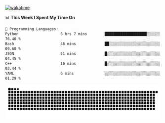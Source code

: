[![wakatime](https://wakatime.com/badge/user/384f91c6-4eee-411f-8f3b-1b691f58a544.svg)](https://wakatime.com/@384f91c6-4eee-411f-8f3b-1b691f58a544)

<!--START_SECTION:waka-->
📊 **This Week I Spent My Time On** 

```text
💬 Programming Languages: 
Python                   6 hrs 7 mins        ███████████████████░░░░░░   76.40 % 
Bash                     46 mins             ██░░░░░░░░░░░░░░░░░░░░░░░   09.60 % 
JSON                     21 mins             █░░░░░░░░░░░░░░░░░░░░░░░░   04.45 % 
C++                      16 mins             █░░░░░░░░░░░░░░░░░░░░░░░░   03.44 % 
YAML                     6 mins              ░░░░░░░░░░░░░░░░░░░░░░░░░   01.29 % 
```


<!--END_SECTION:waka-->

<picture>
  <source media="(prefers-color-scheme: dark)" srcset="https://raw.githubusercontent.com/fuwx295/fuwx295/output/github-contribution-grid-snake-dark.svg">
  <source media="(prefers-color-scheme: light)" srcset="https://raw.githubusercontent.com/fuwx295/fuwx295/output/github-contribution-grid-snake.svg">
  <img alt="github contribution grid snake animation" src="https://raw.githubusercontent.com/fuwx295/fuwx295/output/github-contribution-grid-snake.svg">
</picture>
